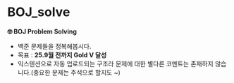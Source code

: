 # BOJ_solve

**🤓 BOJ Problem Solving**

- 백준 문제들을 정복해봅시다.
- 목표 : **25.9월 전까지 Gold V 달성**
- 익스텐션으로 자동 업로드되는 구조라 문제에 대한 별다른 코멘트는 존재하지 않습니다.(중요한 문제는 주석으로 할지도 ~)
  
